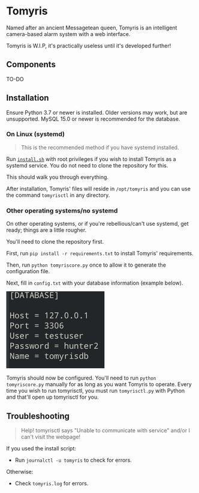 # Tomyris
Named after an ancient Messagetean queen, Tomyris is an intelligent camera-based alarm system with a web interface. 

Tomyris is W.I.P, it's practically useless until it's developed further!

## Components

TO-DO

## Installation

Ensure Python 3.7 or newer is installed. Older versions may work, but are unsupported.
MySQL 15.0 or newer is recommended for the database.

### On Linux (systemd)
> This is the recommended method if you have systemd installed.

Run [`install.sh`](https://raw.githubusercontent.com/UltraFuture7000/Tomyris/master/install.sh) with root privileges if you wish to install Tomyris as a systemd service.
You do not need to clone the repository for this.

This should walk you through everything.

After installation, Tomyris' files will reside in ``/opt/tomyris`` and you can use the command ``tomyrisctl`` in any directory.

### Other operating systems/no systemd

On other operating systems, or if you're rebellious/can't use systemd, get ready; things are a little rougher.

You'll need to clone the repository first.

First, run ``pip install -r requirements.txt`` to install Tomyris' requirements.

Then, run ``python tomyriscore.py`` once to allow it to generate the configuration file.

Next, fill in `config.txt` with your database information (example below).

![Next, fill in `config.txt` with your database information.](imgs/example_config.png)


Tomyris should now be configured. You'll need to run ``python tomyriscore.py`` manually for as long as you want Tomyris to operate.
Every time you wish to run tomyrisctl, you must run ``tomyrisctl.py`` with Python and that'll open up tomyrisctl for you.

## Troubleshooting

> Help! tomyrisctl says "Unable to communicate with service" and/or I can't visit the webpage!

If you used the install script:
- Run `journalctl -u tomyris` to check for errors.

Otherwise:

- Check `tomyris.log` for errors.